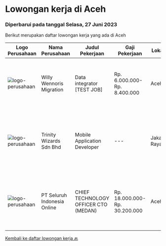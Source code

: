 
  # Lowongan kerja di Aceh

  ### Diperbarui pada tanggal Selasa, 27 Juni 2023

  Berikut merupakan daftar lowongan kerja yang ada di Aceh

  |Logo Perusahaan | Nama Perusahaan | Judul Pekerjaan | Gaji Pekerjaan | Lokasi | Deskripsi | Tanggal diunggah | Pranala |
  | -------------- | --------------- | --------------- | --------- | --------- | -------------- | ------- | ----------- |
  |![logo-perusahaan](https://image-service-cdn.seek.com.au/ae3293b4715e441bfbf30565d3d9d1686f2e0ab1/ee4dce1061f3f616224767ad58cb2fc751b8d2dc)|Willy Wennoris Migration|Data integrator [TEST JOB]|Rp. 6.000.000-Rp. 8.400.000|Aceh|Iklan yang menarik adalah iklan yang menceritakan tanggung jawab dan kualifikasi yang jelas. Pelajari cara menulis iklan yang menarik di sini atau...|Senin, 26 Juni 2023|https://www.jobstreet.co.id/id/job/data-integrator-%5Btest-job%5D-4385052?token=0~a93be755-479f-4ab9-98fc-abeb05ab3a75&sectionRank=1&jobId=jobstreet-id-job-4385052|
|![logo-perusahaan](https://image-service-cdn.seek.com.au/cfe05f28dbf142b84128ef993563f57445f28dbd/ee4dce1061f3f616224767ad58cb2fc751b8d2dc)|Trinity Wizards Sdn Bhd|Mobile Application Developer|---|Jakarta Raya|Job Purpose Responsible to design or re-design, developing, testing and implementing complex Mobile software programs and applications and providing...|Rabu, 21 Juni 2023|https://www.jobstreet.co.id/id/job/mobile-application-developer-5433413/origin/my?token=0~a93be755-479f-4ab9-98fc-abeb05ab3a75&sectionRank=2&jobId=jobstreet-my-job-5433413|
|![logo-perusahaan](https://image-service-cdn.seek.com.au/c768f0670f8f8212da7de609b6af9d0b2e5134cc/ee4dce1061f3f616224767ad58cb2fc751b8d2dc)|PT Seluruh Indonesia Online|CHIEF TECHNOLOGY OFFICER CTO (MEDAN)|Rp. 18.000.000-Rp. 30.200.000|Aceh|Memiliki pengalaman leadership sebagai Manager sebelumnya.Back End Engineer1. Memiliki pengalaman dalam membangun RESTful APIs2. Menguasai bahasa...|Senin, 29 Mei 2023|https://www.jobstreet.co.id/id/job/chief-technology-officer-cto-medan-4350731?token=0~a93be755-479f-4ab9-98fc-abeb05ab3a75&sectionRank=3&jobId=jobstreet-id-job-4350731|


  [Kembali ke daftar lowongan kerja 🔙](../README.md#daftar-lowongan-kerja)
  